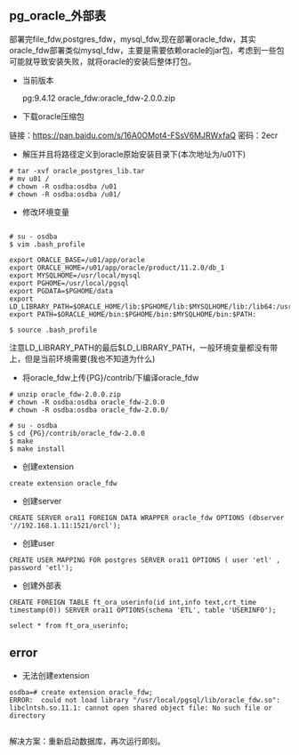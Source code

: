 
## pg_oracle_外部表

部署完file_fdw,postgres_fdw，mysql_fdw,现在部署oracle_fdw，其实oracle_fdw部署类似mysql_fdw，主要是需要依赖oracle的jar包，考虑到一些包可能就导致安装失败，就将oracle的安装后整体打包。

- 当前版本

	pg:9.4.12 oracle_fdw:oracle_fdw-2.0.0.zip

- 下载oracle压缩包

链接：https://pan.baidu.com/s/16A0OMot4-FSsV6MJRWxfaQ 密码：2ecr

- 解压并且将路径定义到oracle原始安装目录下(本次地址为/u01下)


```
# tar -xvf oracle_postgres_lib.tar 
# mv u01 /
# chown -R osdba:osdba /u01
# chown -R osdba:osdba /u01/
```

- 修改环境变量

```

# su - osdba
$ vim .bash_profile

export ORACLE_BASE=/u01/app/oracle
export ORACLE_HOME=/u01/app/oracle/product/11.2.0/db_1
export MYSQLHOME=/usr/local/mysql
export PGHOME=/usr/local/pgsql
export PGDATA=$PGHOME/data
export LD_LIBRARY_PATH=$ORACLE_HOME/lib:$PGHOME/lib:$MYSQLHOME/lib:/lib64:/usr/lib64:/usr/local/lib64:/lib:/usr/lib:/usr/local/lib:$LD_LIBRARY_PATH
export PATH=$ORACLE_HOME/bin:$PGHOME/bin:$MYSQLHOME/bin:$PATH:

$ source .bash_profile

```
注意LD_LIBRARY_PATH的最后$LD_LIBRARY_PATH，一般环境变量都没有带上，但是当前环境需要(我也不知道为什么)

- 将oracle_fdw上传{PG}/contrib/下编译oracle_fdw

```
# unzip oracle_fdw-2.0.0.zip 
# chown -R osdba:osdba oracle_fdw-2.0.0
# chown -R osdba:osdba oracle_fdw-2.0.0/

# su - osdba
$ cd {PG}/contrib/oracle_fdw-2.0.0
$ make
$ make install
```



- 创建extension

```
create extension oracle_fdw

```

  

- 创建server

```
CREATE SERVER ora11 FOREIGN DATA WRAPPER oracle_fdw OPTIONS (dbserver 			'//192.168.1.11:1521/orcl');

```

  

- 创建user

```
CREATE USER MAPPING FOR postgres SERVER ora11 OPTIONS ( user 'etl' , password 'etl');

```

- 创建外部表

```
CREATE FOREIGN TABLE ft_ora_userinfo(id int,info text,crt_time timestamp(0)) SERVER ora11 OPTIONS(schema 'ETL', table 'USERINFO');
  
select * from ft_ora_userinfo;

```

  

## error

- 无法创建extension

```
osdba=# create extension oracle_fdw;
ERROR:  could not load library "/usr/local/pgsql/lib/oracle_fdw.so": libclntsh.so.11.1: cannot open shared object file: No such file or directory
    
```

解决方案：重新启动数据库，再次运行即刻。

​    






